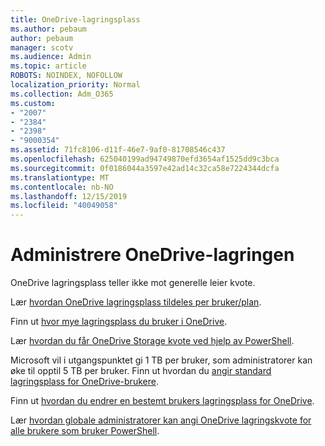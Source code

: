 ```yaml
---
title: OneDrive-lagringsplass
ms.author: pebaum
author: pebaum
manager: scotv
ms.audience: Admin
ms.topic: article
ROBOTS: NOINDEX, NOFOLLOW
localization_priority: Normal
ms.collection: Adm_O365
ms.custom:
- "2007"
- "2384"
- "2398"
- "9000354"
ms.assetid: 71fc8106-d11f-46e7-9af0-81708546c437
ms.openlocfilehash: 625040199ad94749870efd3654af1525dd9c3bca
ms.sourcegitcommit: 0f0186044a3597e42ad14c32ca58e7224344dcfa
ms.translationtype: MT
ms.contentlocale: nb-NO
ms.lasthandoff: 12/15/2019
ms.locfileid: "40049058"
---
```

# <a name="manage-your-onedrive-storage"></a>Administrere OneDrive-lagringen

OneDrive lagringsplass teller ikke mot generelle leier kvote. 

Lær [hvordan OneDrive lagringsplass tildeles per bruker/plan](https://docs.microsoft.com/office365/servicedescriptions/onedrive-for-business-service-description?redirectedfrom=MSDN#storage-space-per-user).

Finn ut [hvor mye lagringsplass du bruker i OneDrive](https://support.office.com/article/manage-your-onedrive-for-business-storage-31519161-059c-4764-b6f8-f5cd29f7fe68).

Lær [hvordan du får OneDrive Storage kvote ved hjelp av PowerShell](https://gallery.technet.microsoft.com/scriptcenter/OneDrive-for-Business-0cb45614).

Microsoft vil i utgangspunktet gi 1 TB per bruker, som administratorer kan øke til opptil 5 TB per bruker. Finn ut hvordan du [angir standard lagringsplass for OneDrive-brukere](https://docs.microsoft.com/onedrive/set-default-storage-space).

Finn ut [hvordan du endrer en bestemt brukers lagringsplass for OneDrive](https://docs.microsoft.com/onedrive/change-user-storage).

Lær [hvordan globale administratorer kan angi OneDrive lagringskvote for alle brukere som bruker PowerShell](https://gallery.technet.microsoft.com/office/How-to-set-OneDrive-for-8b61365b).
  